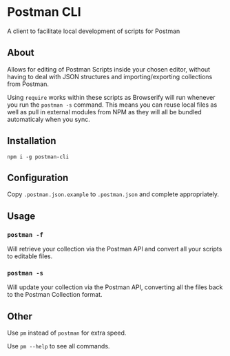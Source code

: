 # Postman CLI

A client to facilitate local development of scripts for Postman

## About

Allows for editing of Postman Scripts inside your chosen editor, without having to deal with JSON structures and importing/exporting collections from Postman.

Using `require` works within these scripts as Browserify will run whenever you run the `postman -s` command. This means you can reuse local files as well as pull in external modules from NPM as they will all be bundled automaticaly when you sync.

## Installation

`npm i -g postman-cli`

## Configuration

Copy `.postman.json.example` to `.postman.json` and complete appropriately.

## Usage

### `postman -f`

Will retrieve your collection via the Postman API and convert all your scripts to editable files.

### `postman -s`

Will update your collection via the Postman API, converting all the files back to the Postman Collection format.

## Other

Use `pm` instead of `postman` for extra speed.

Use `pm --help` to see all commands.
